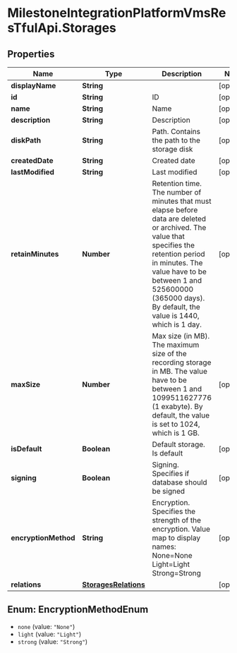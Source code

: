 # MilestoneIntegrationPlatformVmsResTfulApi.Storages

## Properties
Name | Type | Description | Notes
------------ | ------------- | ------------- | -------------
**displayName** | **String** |  | [optional] 
**id** | **String** | ID | [optional] 
**name** | **String** | Name | [optional] 
**description** | **String** | Description | [optional] 
**diskPath** | **String** | Path. Contains the path to the storage disk | [optional] 
**createdDate** | **String** | Created date | [optional] 
**lastModified** | **String** | Last modified | [optional] 
**retainMinutes** | **Number** | Retention time. The number of minutes that must elapse before data are deleted or archived. The value that specifies the retention period in minutes. The value have to be between 1 and  525600000 (365000 days). By default, the value is 1440, which is 1 day. | [optional] 
**maxSize** | **Number** | Max size (in MB). The maximum size of the recording storage in MB.  The value have to be between 1 and 1099511627776 (1 exabyte). By default, the value is set to 1024, which is 1 GB. | [optional] 
**isDefault** | **Boolean** | Default storage. Is default | [optional] 
**signing** | **Boolean** | Signing. Specifies if database should be signed | [optional] 
**encryptionMethod** | **String** | Encryption. Specifies the strength of the encryption. Value map to display names:  None&#x3D;None   Light&#x3D;Light   Strong&#x3D;Strong    | [optional] 
**relations** | [**StoragesRelations**](StoragesRelations.md) |  | [optional] 

<a name="EncryptionMethodEnum"></a>
## Enum: EncryptionMethodEnum

* `none` (value: `"None"`)
* `light` (value: `"Light"`)
* `strong` (value: `"Strong"`)

